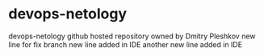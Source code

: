 # devops-netology
devops-netology github hosted repository
owned by Dmitry Pleshkov
new line for fix branch
new line added in IDE
another new line added in IDE
